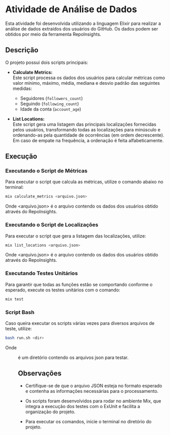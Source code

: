 # Atividade de Análise de Dados

Esta atividade foi desenvolvida utilizando a linguagem Elixir para realizar a análise de dados extraídos dos usuários do GitHub. Os dados podem ser obtidos por meio da ferramenta RepoInsights.

## Descrição

O projeto possui dois scripts principais:

- **Calculate Metrics:**  
  Este script processa os dados dos usuários para calcular métricas como valor mínimo, máximo, média, mediana e desvio padrão das seguintes medidas:

    - Seguidores (`followers_count`)
    - Seguindo (`following_count`)
    - Idade da conta (`account_age`)

- **List Locations:**  
  Este script gera uma listagem das principais localizações fornecidas pelos usuários, transformando todas as localizações para minúsculo e ordenando-as pela quantidade de ocorrências (em ordem decrescente). Em caso de empate na frequência, a ordenação é feita alfabeticamente.

## Execução

### Executando o Script de Métricas

Para executar o script que calcula as métricas, utilize o comando abaixo no terminal:

```bash
mix calculate_metrics <arquivo.json>
```

Onde <arquivo.json> é o arquivo contendo os dados dos usuários obtido através do RepoInsights.

### Executando o Script de Localizações

Para executar o script que gera a listagem das localizações, utilize:

```bash
mix list_locations <arquivo.json>
```

Onde <arquivo.json> é o arquivo contendo os dados dos usuários obtido através do RepoInsights.

### Executando Testes Unitários

Para garantir que todas as funções estão se comportando conforme o esperado, execute os testes unitários com o comando:

```bash
mix test
```

### Script Bash

Caso queira executar os scripts várias vezes para diversos arquivos de teste, utilize:

```bash
bash run.sh <dir>
```

Onde <dir> é um diretório contendo os arquivos json para testar.

## Observações

- Certifique-se de que o arquivo JSON esteja no formato esperado e contenha as informações necessárias para o processamento.

- Os scripts foram desenvolvidos para rodar no ambiente Mix, que integra a execução dos testes com o ExUnit e facilita a organização do projeto.

- Para executar os comandos, inicie o terminal no diretório do projeto.
